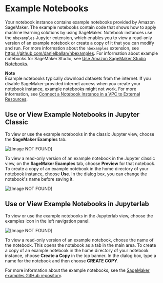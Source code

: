 # Example Notebooks<a name="howitworks-nbexamples"></a>

Your notebook instance contains example notebooks provided by Amazon SageMaker\. The example notebooks contain code that shows how to apply machine learning solutions by using SageMaker\. Notebook instances use the `nbexamples` Jupyter extension, which enables you to view a read\-only version of an example notebook or create a copy of it that you can modify and run\. For more information about the `nbexamples` extension, see [https://github\.com/danielballan/nbexamples](https://github.com/danielballan/nbexamples)\. For information about example notebooks for SageMaker Studio, see [Use Amazon SageMaker Studio Notebooks](notebooks.md)\.

**Note**  
Example notebooks typically download datasets from the internet\. If you disable SageMaker\-provided internet access when you create your notebook instance, example notebooks might not work\. For more information, see [Connect a Notebook Instance in a VPC to External Resources](appendix-notebook-and-internet-access.md)\.

## Use or View Example Notebooks in Jupyter Classic<a name="view-use-nbexamples-jupyter"></a>

To view or use the example notebooks in the classic Jupyter view, choose the **SageMaker Examples** tab\.

![\[Image NOT FOUND\]](http://docs.aws.amazon.com/sagemaker/latest/dg/images/console-nbexamples.png)

To view a read\-only version of an example notebook in the Jupyter classic view, on the **SageMaker Examples** tab, choose **Preview** for that notebook\. To create a copy of an example notebook in the home directory of your notebook instance, choose **Use**\. In the dialog box, you can change the notebook's name before saving it\.

![\[Image NOT FOUND\]](http://docs.aws.amazon.com/sagemaker/latest/dg/images/nbexample-preview-use.png)

## Use or View Example Notebooks in Jupyterlab<a name="view-use-nbexamples-jupyterlab"></a>

To view or use the example notebooks in the Jupyterlab view, choose the examples icon in the left navigation panel\.

![\[Image NOT FOUND\]](http://docs.aws.amazon.com/sagemaker/latest/dg/images/jupyterlab-nbexamples.png)

To view a read\-only version of an example notebook, choose the name of the notebook\. This opens the notebook as a tab in the main area\. To create a copy of an example notebook in the home directory of your notebook instance, choose **Create a Copy** in the top banner\. In the dialog box, type a name for the notebook and then choose **CREATE COPY**\.

For more information about the example notebooks, see the [SageMaker examples GitHub repository](https://github.com/awslabs/amazon-sagemaker-examples)\.